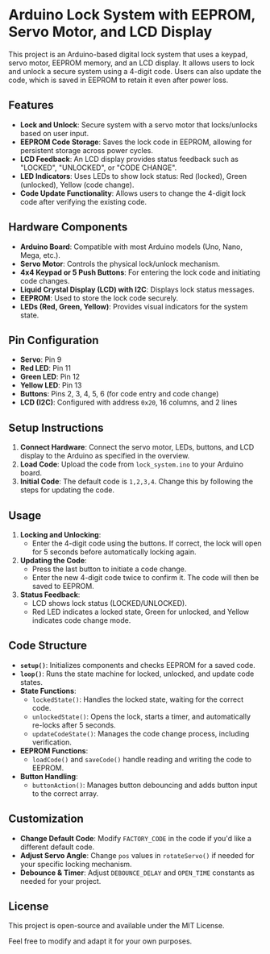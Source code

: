 # Arduino Lock System with EEPROM, Servo Motor, and LCD Display

This project is an Arduino-based digital lock system that uses a keypad, servo motor, EEPROM memory, and an LCD display. It allows users to lock and unlock a secure system using a 4-digit code. Users can also update the code, which is saved in EEPROM to retain it even after power loss.

## Features

- **Lock and Unlock**: Secure system with a servo motor that locks/unlocks based on user input.
- **EEPROM Code Storage**: Saves the lock code in EEPROM, allowing for persistent storage across power cycles.
- **LCD Feedback**: An LCD display provides status feedback such as "LOCKED", "UNLOCKED", or "CODE CHANGE".
- **LED Indicators**: Uses LEDs to show lock status: Red (locked), Green (unlocked), Yellow (code change).
- **Code Update Functionality**: Allows users to change the 4-digit lock code after verifying the existing code.

## Hardware Components

- **Arduino Board**: Compatible with most Arduino models (Uno, Nano, Mega, etc.).
- **Servo Motor**: Controls the physical lock/unlock mechanism.
- **4x4 Keypad or 5 Push Buttons**: For entering the lock code and initiating code changes.
- **Liquid Crystal Display (LCD) with I2C**: Displays lock status messages.
- **EEPROM**: Used to store the lock code securely.
- **LEDs (Red, Green, Yellow)**: Provides visual indicators for the system state.

## Pin Configuration

- **Servo**: Pin 9
- **Red LED**: Pin 11
- **Green LED**: Pin 12
- **Yellow LED**: Pin 13
- **Buttons**: Pins 2, 3, 4, 5, 6 (for code entry and code change)
- **LCD (I2C)**: Configured with address `0x20`, 16 columns, and 2 lines

## Setup Instructions

1. **Connect Hardware**: Connect the servo motor, LEDs, buttons, and LCD display to the Arduino as specified in the overview.
2. **Load Code**: Upload the code from `lock_system.ino` to your Arduino board.
3. **Initial Code**: The default code is `1,2,3,4`. Change this by following the steps for updating the code.

## Usage

1. **Locking and Unlocking**:
   - Enter the 4-digit code using the buttons. If correct, the lock will open for 5 seconds before automatically locking again.
2. **Updating the Code**:
   - Press the last button to initiate a code change.
   - Enter the new 4-digit code twice to confirm it. The code will then be saved to EEPROM.
3. **Status Feedback**:
   - LCD shows lock status (LOCKED/UNLOCKED).
   - Red LED indicates a locked state, Green for unlocked, and Yellow indicates code change mode.

## Code Structure

- **`setup()`**: Initializes components and checks EEPROM for a saved code.
- **`loop()`**: Runs the state machine for locked, unlocked, and update code states.
- **State Functions**:
   - `lockedState()`: Handles the locked state, waiting for the correct code.
   - `unlockedState()`: Opens the lock, starts a timer, and automatically re-locks after 5 seconds.
   - `updateCodeState()`: Manages the code change process, including verification.
- **EEPROM Functions**:
   - `loadCode()` and `saveCode()` handle reading and writing the code to EEPROM.
- **Button Handling**:
   - `buttonAction()`: Manages button debouncing and adds button input to the correct array.

## Customization

- **Change Default Code**: Modify `FACTORY_CODE` in the code if you'd like a different default code.
- **Adjust Servo Angle**: Change `pos` values in `rotateServo()` if needed for your specific locking mechanism.
- **Debounce & Timer**: Adjust `DEBOUNCE_DELAY` and `OPEN_TIME` constants as needed for your project.

## License

This project is open-source and available under the MIT License. 

Feel free to modify and adapt it for your own purposes.